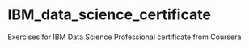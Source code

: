 # IBM_data_science_certificate
Exercises for IBM Data Science Professional certificate from Coursera
